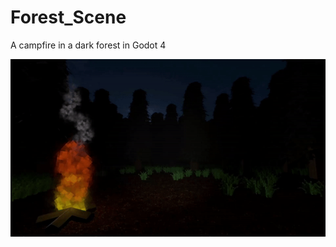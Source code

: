 # Forest_Scene
 A campfire in a dark forest in Godot 4

![](https://github.com/HeyMrJeffrey/Godot_Forest_Scene_Demo/blob/main/example.gif)
